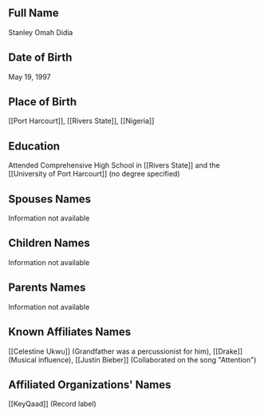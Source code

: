
## Full Name
Stanley Omah Didia

## Date of Birth
May 19, 1997

## Place of Birth
[[Port Harcourt]], [[Rivers State]], [[Nigeria]]

## Education
Attended Comprehensive High School in [[Rivers State]] and the [[University of Port Harcourt]] (no degree specified)

## Spouses Names
Information not available

## Children Names
Information not available

## Parents Names
Information not available

## Known Affiliates Names
[[Celestine Ukwu]] (Grandfather was a percussionist for him),
[[Drake]] (Musical influence),
[[Justin Bieber]] (Collaborated on the song "Attention")

## Affiliated Organizations' Names
[[KeyQaad]] (Record label)
